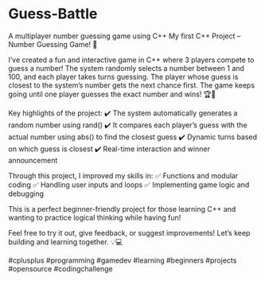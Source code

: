 # Guess-Battle
A multiplayer number guessing game using C++
My first C++ Project – Number Guessing Game! 🚀

I’ve created a fun and interactive game in C++ where 3 players compete to guess a number! The system randomly selects a number between 1 and 100, and each player takes turns guessing. The player whose guess is closest to the system’s number gets the next chance first. The game keeps going until one player guesses the exact number and wins! 🏆🎉

Key highlights of the project:
✔️ The system automatically generates a random number using rand()
✔️ It compares each player’s guess with the actual number using abs() to find the closest guess
✔️ Dynamic turns based on which guess is closest
✔️ Real-time interaction and winner announcement

Through this project, I improved my skills in:
✅ Functions and modular coding
✅ Handling user inputs and loops
✅ Implementing game logic and debugging

This is a perfect beginner-friendly project for those learning C++ and wanting to practice logical thinking while having fun!

Feel free to try it out, give feedback, or suggest improvements! Let’s keep building and learning together. 💡💻

#cplusplus #programming 
#gamedev #learning 
#beginners #projects 
#opensource #codingchallenge

